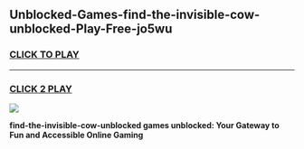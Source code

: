 
## Unblocked-Games-find-the-invisible-cow-unblocked-Play-Free-jo5wu
<h3>
<a href="https://premium76.site?title=find-the-invisible-cow-unblocked&ref=19M">CLICK TO PLAY</a></h3>
<hr>

<h3>
<a href="https://premium76.site?title=find-the-invisible-cow-unblocked&ref=19M">CLICK 2 PLAY</a>
  
</h3>

<a href="https://premium76.site?title=find-the-invisible-cow-unblocked&ref=19M"><img src="https://clearcache.store/games.png"></a>


**find-the-invisible-cow-unblocked games unblocked: Your Gateway to Fun and Accessible Online Gaming**
